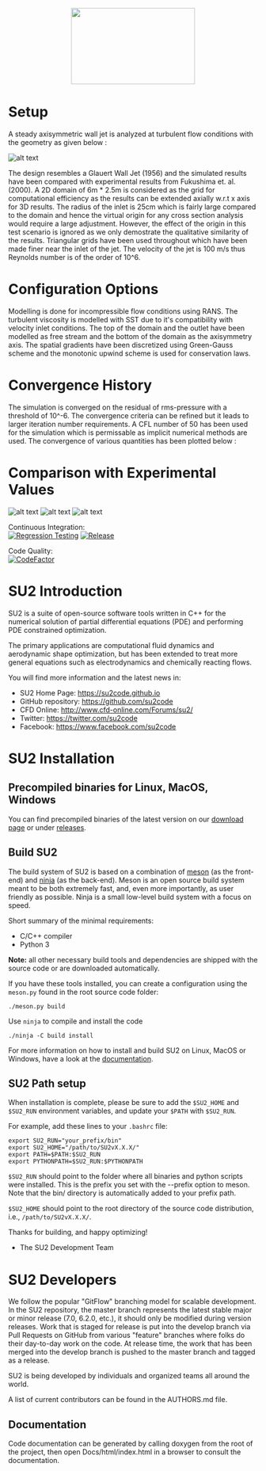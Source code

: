 <p align="center">
<img width="250" height="154" src="Docs/logoSU2small.png">
</p>


# Setup

A steady axisymmetric wall jet is analyzed at turbulent flow conditions with the geometry as given below :

![alt text](https://github.com/pastriano16/SU2/blob/assignments/Task2/img/setup.png?raw=true)

The design resembles a Glauert Wall Jet (1956) and the simulated results have been compared with experimental results from Fukushima et. al. (2000). A 2D domain of 6m * 2.5m is considered as the grid for computational efficiency as the results can be extended axially w.r.t x axis for 3D results. The radius of the inlet is 25cm which is fairly large compared to the domain and hence the virtual origin for any cross section analysis would require a large adjustment. However, the effect of the origin in this test scenario is ignored as we only demostrate the qualitative similarity of the results. Triangular grids have been used throughout which have been made finer near the inlet of the jet. The velocity of the jet is 100 m/s thus Reynolds number is of the order of 10^6.

# Configuration Options

Modelling is done for incompressible flow conditions using RANS. The turbulent viscosity is modelled with SST due to it's compatibility with velocity inlet conditions. The top of the domain and the outlet have been modelled as free stream and the bottom of the domain as the axisymmetry axis. The spatial gradients have been discretized using Green-Gauss scheme and the monotonic upwind scheme is used for conservation laws.

# Convergence History

The simulation is converged on the residual of rms-pressure with a threshold of 10^-6. The convergence criteria can be refined but it leads to larger iteration number requirements. A CFL number of 50 has been used for the simulation which is permissable as implicit numerical methods are used. The convergence of various quantities has been plotted below : 

# Comparison with Experimental Values

![alt text](https://github.com/pastriano16/SU2/blob/assignments/Task2/img/flowsurface.png?raw=true)
![alt text](https://github.com/pastriano16/SU2/blob/assignments/Task2/img/velocity.png?raw=true)
![alt text](https://github.com/pastriano16/SU2/blob/assignments/Task2/img/turb_KE.png?raw=true)




Continuous Integration:<br/>
[![Regression Testing](https://github.com/su2code/SU2/workflows/Regression%20Testing/badge.svg?branch=develop)](https://github.com/su2code/SU2/actions)
[![Release](https://github.com/su2code/SU2/workflows/Release%20Management/badge.svg?branch=develop)](https://github.com/su2code/SU2/actions)

Code Quality:<br/>
[![CodeFactor](https://www.codefactor.io/repository/github/su2code/su2/badge)](https://www.codefactor.io/repository/github/su2code/su2)

# SU2 Introduction

SU2 is a suite of open-source software tools written in C++ for the numerical solution of partial differential equations (PDE) and performing PDE constrained optimization.

The primary applications are computational fluid dynamics and aerodynamic shape optimization, but has been extended to treat more general equations such as electrodynamics and chemically reacting flows.

You will find more information and the latest news in:

- SU2 Home Page: <https://su2code.github.io>
- GitHub repository: <https://github.com/su2code>
- CFD Online: <http://www.cfd-online.com/Forums/su2/>
- Twitter: <https://twitter.com/su2code>
- Facebook: <https://www.facebook.com/su2code>

# SU2 Installation

## Precompiled binaries for Linux, MacOS, Windows

You can find precompiled binaries of the latest version on our [download page](https://su2code.github.io/download.html) or under [releases](https://github.com/su2code/SU2/releases).

## Build SU2

The build system of SU2 is based on a combination of [meson](http://mesonbuild.com/) (as the front-end) and [ninja](https://ninja-build.org/) (as the back-end). Meson is an open source build system meant to be both extremely fast, and, even more importantly, as user friendly as possible. Ninja is a small low-level build system with a focus on speed.

Short summary of the minimal requirements:

- C/C++ compiler
- Python 3

**Note:** all other necessary build tools and dependencies are shipped with the source code or are downloaded automatically.

If you have these tools installed, you can create a configuration using the `meson.py` found in the root source code folder:

```
./meson.py build
```

Use `ninja` to compile and install the code

```
./ninja -C build install
```

For more information on how to install and build SU2 on Linux, MacOS or Windows, have a look at the [documentation](https://su2code.github.io/docs_v7/).

## SU2 Path setup

When installation is complete, please be sure to add the `$SU2_HOME` and `$SU2_RUN` environment variables, and update your `$PATH` with `$SU2_RUN`.

For example, add these lines to your `.bashrc` file:

```
export SU2_RUN="your_prefix/bin"
export SU2_HOME="/path/to/SU2vX.X.X/"
export PATH=$PATH:$SU2_RUN
export PYTHONPATH=$SU2_RUN:$PYTHONPATH
```

`$SU2_RUN` should point to the folder where all binaries and python scripts were installed. This is the prefix you set with the --prefix option to meson. Note that the bin/ directory is automatically added to your prefix path.

`$SU2_HOME` should point to the root directory of the source code distribution, i.e., `/path/to/SU2vX.X.X/`.

Thanks for building, and happy optimizing!

- The SU2 Development Team

# SU2 Developers

We follow the popular "GitFlow" branching model for scalable development. In the SU2 repository, the master branch represents the latest stable major or minor release (7.0, 6.2.0, etc.), it should only be modified during version releases. Work that is staged for release is put into the develop branch via Pull Requests on GitHub from various "feature" branches where folks do their day-to-day work on the code. At release time, the work that has been merged into the develop branch is pushed to the master branch and tagged as a release.

SU2 is being developed by individuals and organized teams all around the world.

A list of current contributors can be found in the AUTHORS.md file.

## Documentation

Code documentation can be generated by calling doxygen from the root of the project, then open Docs/html/index.html in a browser to consult the documentation.